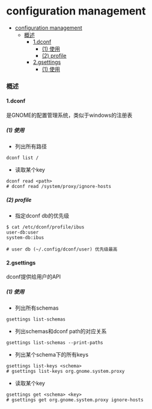 # configuration management


<!-- @import "[TOC]" {cmd="toc" depthFrom=1 depthTo=6 orderedList=false} -->

<!-- code_chunk_output -->

- [configuration management](#configuration-management)
    - [概述](#概述)
      - [1.dconf](#1dconf)
        - [(1) 使用](#1-使用)
        - [(2) profile](#2-profile)
      - [2.gsettings](#2gsettings)
        - [(1) 使用](#1-使用-1)

<!-- /code_chunk_output -->


### 概述

#### 1.dconf

是GNOME的配置管理系统，类似于windows的注册表

##### (1) 使用
* 列出所有路径
```shell
dconf list /
```

* 读取某个key
```shell
dconf read <path>
# dconf read /system/proxy/ignore-hosts
```

##### (2) profile
* 指定dconf db的优先级

```shell
$ cat /etc/dconf/profile/ibus
user-db:user
system-db:ibus

# user db (~/.config/dconf/user) 优先级最高
```

#### 2.gsettings

dconf提供给用户的API

##### (1) 使用
* 列出所有schemas
```shell
gsettings list-schemas
```

* 列出schemas和dconf path的对应关系
```shell
gsettings list-schemas --print-paths
```

* 列出某个schema下的所有keys
```shell
gsettings list-keys <schema>
# gsettings list-keys org.gnome.system.proxy
```

* 读取某个key
```shell
gsettings get <schema> <key>
# gsettings get org.gnome.system.proxy ignore-hosts
```